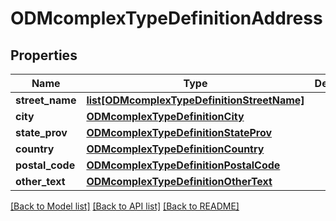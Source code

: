 # ODMcomplexTypeDefinitionAddress

## Properties
Name | Type | Description | Notes
------------ | ------------- | ------------- | -------------
**street_name** | [**list[ODMcomplexTypeDefinitionStreetName]**](ODMcomplexTypeDefinitionStreetName.md) |  | [optional] 
**city** | [**ODMcomplexTypeDefinitionCity**](ODMcomplexTypeDefinitionCity.md) |  | [optional] 
**state_prov** | [**ODMcomplexTypeDefinitionStateProv**](ODMcomplexTypeDefinitionStateProv.md) |  | [optional] 
**country** | [**ODMcomplexTypeDefinitionCountry**](ODMcomplexTypeDefinitionCountry.md) |  | [optional] 
**postal_code** | [**ODMcomplexTypeDefinitionPostalCode**](ODMcomplexTypeDefinitionPostalCode.md) |  | [optional] 
**other_text** | [**ODMcomplexTypeDefinitionOtherText**](ODMcomplexTypeDefinitionOtherText.md) |  | [optional] 

[[Back to Model list]](../README.md#documentation-for-models) [[Back to API list]](../README.md#documentation-for-api-endpoints) [[Back to README]](../README.md)


